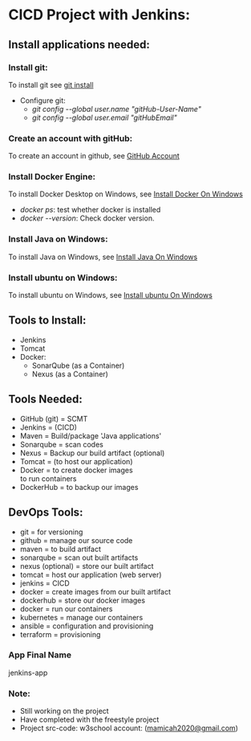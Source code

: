 # CICD Project with Jenkins:  

## Install applications needed: 
### Install git: <br>
  To install git see [git install](https://git-scm.com/downloads) 

  - Configure git: 
    * _git config --global user.name "gitHub-User-Name"_
    * _git config --global user.email "gitHubEmail"_

### Create an account with gitHub: 
  To create an account in github, see [GitHub Account](https://github.com/) 

### Install Docker Engine: 
  To install Docker Desktop on Windows, see [Install Docker On Windows](https://docs.docker.com/desktop/install/windows-install/) 

  - _docker ps_: test whether docker is installed 
  - _docker --version_: Check docker version. 

### Install Java on Windows: 
  To install Java on Windows, see [Install Java On Windows](https://www.java.com/download/ie_manual.jsp) 


### Install ubuntu on Windows: 
  To install ubuntu on Windows, see [Install ubuntu On Windows](https://ubuntu.com/tutorials/install-ubuntu-on-wsl2-on-windows-11-with-gui-support#3-download-ubuntu)
  

## Tools to Install:
- Jenkins 
- Tomcat 
- Docker: <br>
   - SonarQube (as a Container) 
   - Nexus (as a Container)

## Tools Needed:
- GitHub (git) = SCMT  
- Jenkins = (CICD)
- Maven = Build/package 'Java applications' 
- Sonarqube = scan codes 
- Nexus = Backup our build artifact (optional)
- Tomcat = (to host our application)
- Docker = to create docker images <br>
           to run containers 
- DockerHub = to backup our images  

## DevOps Tools: 
- git = for versioning 
- github = manage our source code 
- maven = to build artifact 
- sonarqube = scan out built artifacts 
- nexus (optional) = store our built artifact
- tomcat = host our application (web server) 
- jenkins = CICD
- docker = create images from our built artifact 
- dockerhub = store our docker images 
- docker = run our containers 
- kubernetes = manage our containers 
- ansible = configuration and provisioning 
- terraform = provisioning 

### App Final Name 
  jenkins-app

### Note:
  - Still working on the project
  - Have completed with the freestyle project 
  - Project src-code: w3school account: (mamicah2020@gmail.com)
